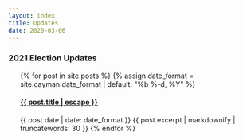 ```yaml
---
layout: index
title: Updates
date: 2020-03-06
---
```


<h3>2021 Election Updates</h3>
  <ul>
    {% for post in site.posts %}
      {% assign date_format = site.cayman.date_format | default: "%b %-d, %Y" %}
      <h4>
          <a class="post-link" href="{{ site.baseurl }}{{ post.url}}" title="{{ post.title }}">{{ post.title | escape }}</a>
      </h4>
      <span class="post-meta">{{ post.date | date: date_format }}
      </span>
      {{ post.excerpt | markdownify | truncatewords: 30 }}
    {% endfor %}
  <ul>
